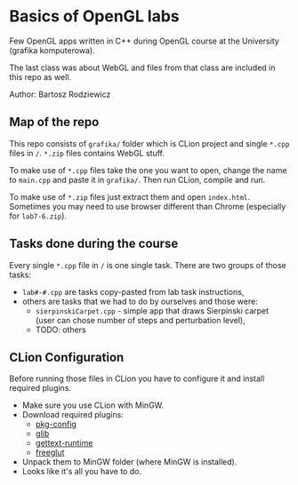 # Basics of OpenGL labs
Few OpenGL apps written in C++ during OpenGL course at the University (grafika komputerowa).

The last class was about WebGL and files from that class are included in this repo as well.

Author: Bartosz Rodziewicz

## Map of the repo

This repo consists of `grafika/` folder which is CLion project and single `*.cpp`
files in `/`. `*.zip` files contains WebGL stuff.

To make use of `*.cpp` files take the one you want to open, change the name to `main.cpp` and paste it in `grafika/`. Then run CLion, compile and run.

To make use of `*.zip` files just extract them and open `index.html`. Sometimes you may need to use browser different than Chrome (especially for `lab7-6.zip`).

## Tasks done during the course

Every single `*.cpp` file in `/` is one single task. There are two groups of those
tasks:
* `lab#-#.cpp` are tasks copy-pasted from lab task instructions,
* others are tasks that we had to do by ourselves and those were:
  * `sierpinskiCarpet.cpp` - simple app that draws Sierpinski carpet (user can
    chose number of steps and perturbation level),
  * TODO: others

## CLion Configuration

Before running those files in CLion you have to configure it and install required
plugins.
* Make sure you use CLion with MinGW.
* Download required plugins:
  * [pkg-config](http://ftp.gnome.org/pub/gnome/binaries/win32/dependencies/pkg-config_0.26-1_win32.zip)
  * [glib](http://ftp.gnome.org/pub/gnome/binaries/win32/glib/2.28/glib_2.28.8-1_win32.zip)
  * [gettext-runtime](http://ftp.gnome.org/pub/gnome/binaries/win32/dependencies/gettext-runtime_0.18.1.1-2_win32.zip)
  * [freeglut](http://files.transmissionzero.co.uk/software/development/GLUT/freeglut-MinGW-3.0.0-1.mp.zip)
* Unpack them to MinGW folder (where MinGW is installed).
* Looks like it's all you have to do.
